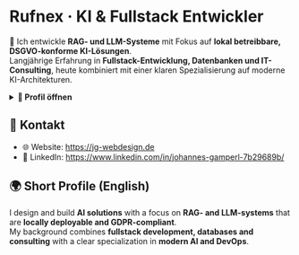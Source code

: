 # Rufnex · KI & Fullstack Entwickler

👋 Ich entwickle **RAG- und LLM-Systeme** mit Fokus auf **lokal betreibbare, DSGVO-konforme KI-Lösungen**.  
Langjährige Erfahrung in **Fullstack-Entwicklung, Datenbanken und IT-Consulting**, heute kombiniert mit einer klaren Spezialisierung auf moderne KI-Architekturen.  

<details>
<summary><strong>🔽 Profil öffnen</strong></summary>

## 🔎 Fokus: KI & moderne Systeme
- 🤖 Retrieval-Augmented Generation (RAG) mit Qdrant, Ollama, LangChain u. a.  
- 🧠 LLM-Integrationen: Prompting, Agenten, Tool-Use, Model Context Protocol (MCP)  
- 🐳 DevOps: Docker/Compose, reproducible Stacks, Monitoring  
- 🧩 Saubere Software-Architekturen: modular, testbar, skalierbar  

<details>
<summary>🛠️ Basis & Breite (aufklappen)</summary>

- 💻 Fullstack: PHP (Laravel, Symfony, Joomla), JavaScript/TypeScript (Vue, Node)  
- 🐬 Datenbanken: MySQL, MariaDB, PostgreSQL, Oracle  
- 🐍 Python: Data, ML, KI-Workflows  
- ⚙️ Weitere Sprachen: C++, R, u. a.  
- 📊 Consulting: Architektur, Skalierung, digitale Strategien  

</details>

<details>
  <summary>🌐 Sprachkenntnisse (aufklappen)</summary>
<p style="margin-left:20px">🇩🇪 Deutsch: Muttersprache</p>
<p style="margin-left:20px">🇬🇧 Englisch: fließend</p>
<p style="margin-left:20px">🏔️ Bairisch: fließend 😉</p>
<p style="margin-left:20px">🇮🇹 Italienisch & 🇫🇷 Französisch: Grundkenntnisse</p>
</details>

</details>

## 📌 Kontakt
- 🌐 Website: https://jg-webdesign.de  
- 💼 LinkedIn: https://www.linkedin.com/in/johannes-gamperl-7b29689b/  

## 🌍 Short Profile (English)

I design and build **AI solutions** with a focus on **RAG- and LLM-systems** that are **locally deployable and GDPR-compliant**.  
My background combines **fullstack development, databases and consulting** with a clear specialization in **modern AI and DevOps**.  
